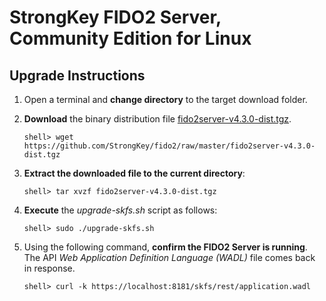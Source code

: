 # StrongKey FIDO2 Server, Community Edition for Linux

## Upgrade Instructions

1. Open a terminal and **change directory** to the target download folder.

2.  **Download** the binary distribution file [fido2server-v4.3.0-dist.tgz](https://github.com/StrongKey/fido2/raw/master/fido2server-v4.3.0-dist.tgz).

    ```
    shell> wget https://github.com/StrongKey/fido2/raw/master/fido2server-v4.3.0-dist.tgz
    ```

3.  **Extract the downloaded file to the current directory**:

    ```
    shell> tar xvzf fido2server-v4.3.0-dist.tgz
    ```
    
4.  **Execute** the _upgrade-skfs.sh_ script as follows:

    ```
    shell> sudo ./upgrade-skfs.sh
    ```

5. Using the following command, **confirm the FIDO2 Server is running**. The API _Web Application Definition Language (WADL)_ file comes back in response.

    ```
    shell> curl -k https://localhost:8181/skfs/rest/application.wadl
    ```

